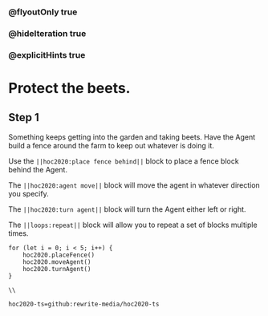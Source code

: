 ### @flyoutOnly true
### @hideIteration true
### @explicitHints true

# Protect the beets.

## Step 1
Something keeps getting into the garden and taking beets. Have the Agent build a fence around the farm to keep out whatever is doing it.

Use the ``||hoc2020:place fence behind||`` block to place a fence block behind the Agent.  

The ``||hoc2020:agent move||`` block will move the agent in whatever direction you specify. 

The ``||hoc2020:turn agent||`` block will turn the Agent either left or right.

The ``||loops:repeat||`` block will allow you to repeat a set of blocks multiple times.


```ghost
for (let i = 0; i < 5; i++) {
    hoc2020.placeFence()
    hoc2020.moveAgent()
    hoc2020.turnAgent()  
}
```
```template
\\
```
```package
hoc2020-ts=github:rewrite-media/hoc2020-ts
```